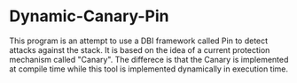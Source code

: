 # Dynamic-Canary-Pin
This program is an attempt to use a DBI framework called Pin to detect attacks against the stack. It is based on the idea of a current
protection mechanism called "Canary". The differece is that the Canary is implemented at compile time while this tool is implemented 
dynamically in execution time.
